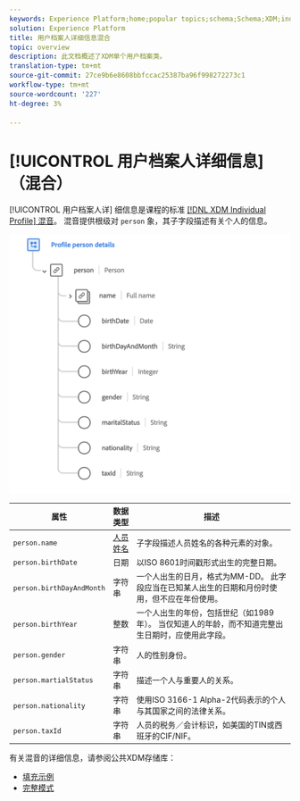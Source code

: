 ```yaml
---
keywords: Experience Platform;home;popular topics;schema;Schema;XDM;individual profile;fields;schemas;Schemas;Schema design;mixin;mixin;person;person details;profile person details;person;
solution: Experience Platform
title: 用户档案人详细信息混合
topic: overview
description: 此文档概述了XDM单个用户档案类。
translation-type: tm+mt
source-git-commit: 27ce9b6e8608bbfccac25387ba96f998272273c1
workflow-type: tm+mt
source-wordcount: '227'
ht-degree: 3%

---
```



# [!UICONTROL 用户档案人详细信息] （混合）

[!UICONTROL 用户档案人详] 细信息是课程的标准 [[!DNL XDM Individual Profile] 混音](../../classes/individual-profile.md)。 混音提供根级对 `person` 象，其子字段描述有关个人的信息。

<img src="../../images/mixins/profile-person-details.png" width="600" /><br />

| 属性 | 数据类型 | 描述 |
| --- | --- | --- |
| `person.name` | [人员姓名](../../data-types/person-name.md) | 子字段描述人员姓名的各种元素的对象。 |
| `person.birthDate` | 日期 | 以ISO 8601时间戳形式出生的完整日期。 |
| `person.birthDayAndMonth` | 字符串 | 一个人出生的日月，格式为MM-DD。 此字段应当在已知某人出生的日期和月份时使用，但不应在年份使用。 |
| `person.birthYear` | 整数 | 一个人出生的年份，包括世纪（如1989年）。 当仅知道人的年龄，而不知道完整出生日期时，应使用此字段。 |
| `person.gender` | 字符串 | 人的性别身份。 |
| `person.martialStatus` | 字符串 | 描述一个人与重要人的关系。 |
| `person.nationality` | 字符串 | 使用ISO 3166-1 Alpha-2代码表示的个人与其国家之间的法律关系。 |
| `person.taxId` | 字符串 | 人员的税务／会计标识，如美国的TIN或西班牙的CIF/NIF。 |

有关混音的详细信息，请参阅公共XDM存储库：

* [填充示例](https://github.com/adobe/xdm/blob/master/components/mixins/profile/profile-person-details.example.1.json)
* [完整模式](https://github.com/adobe/xdm/blob/master/components/mixins/profile/profile-person-details.schema.json)
